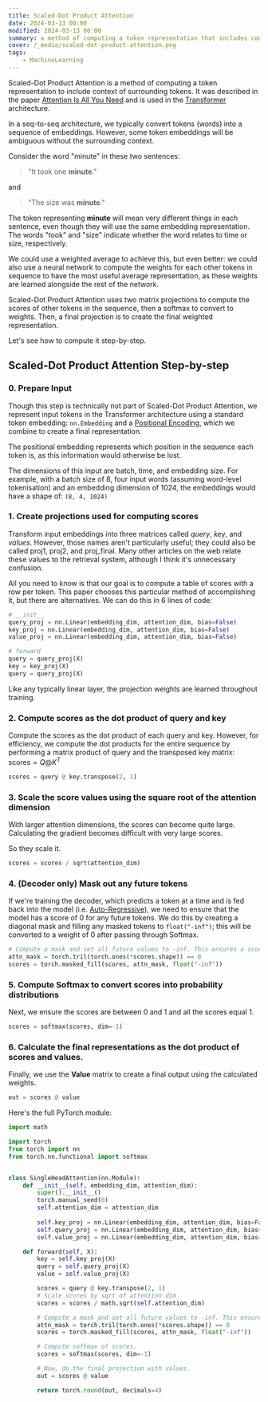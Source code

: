 ```yaml
---
title: Scaled-Dot Product Attention
date: 2024-03-13 00:00
modified: 2024-03-13 00:00
summary: a method of computing a token representation that includes context of surrounding tokens.
cover: /_media/scaled-dot-product-attention.png
tags:
    - MachineLearning
---
```


Scaled-Dot Product Attention is a method of computing a token representation to include context of surrounding tokens. It was described in the paper [Attention Is All You Need](attention-is-all-you-need.md) and is used in the [Transformer](../public/notes/permanent/transformer.md) architecture.

In a seq-to-seq architecture, we typically convert tokens (words) into a sequence of embeddings. However, some token embeddings will be ambiguous without the surrounding context.

Consider the word "minute" in these two sentences:

> "It took one **minute**."

and

>  "The size was **minute**."

The token representing **minute** will mean very different things in each sentence, even though they will use the same embedding representation. The words "took" and "size" indicate whether the word relates to time or size, respectively.

We could use a weighted average to achieve this, but even better: we could also use a neural network to compute the weights for each other tokens in sequence to have the most useful average representation, as these weights are learned alongside the rest of the network.

Scaled-Dot Product Attention uses two matrix projections to compute the scores of other tokens in the sequence, then a softmax to convert to weights. Then, a final projection is to create the final weighted representation.

Let's see how to compute it step-by-step.

## Scaled-Dot Product Attention Step-by-step

### 0. Prepare Input

Though this step is technically not part of Scaled-Dot Product Attention, we represent input tokens in the Transformer architecture using a standard token embedding: `nn.Embedding` and a [Positional Encoding](positional-encoding.md), which we combine to create a final representation.

The positional embedding represents which position in the sequence each token is, as this information would otherwise be lost.

The dimensions of this input are batch, time, and embedding size. For example, with a batch size of 8, four input words (assuming word-level tokenisation) and an embedding dimension of 1024, the embeddings would have a shape of: `(8, 4, 1024)`

### 1. Create projections used for computing scores

Transform input embeddings into three matrices called *query*, *key*, and *values*. However, those names aren't particularly useful; they could also be called proj1, proj2, and proj_final. Many other articles on the web relate these values to the retrieval system, although I think it's unnecessary confusion.

All you need to know is that our goal is to compute a table of scores with a row per token. This paper chooses this particular method of accomplishing it, but there are alternatives.
We can do this in 6 lines of code:

```python
# __init__
query_proj = nn.Linear(embedding_dim, attention_dim, bias=False)
key_proj = nn.Linear(embedding_dim, attention_dim, bias=False)
value_proj = nn.Linear(embedding_dim, attention_dim, bias=False)

# forward
query = query_proj(X)
key = key_proj(X)
query = query_proj(X)
```

Like any typically linear layer, the projection weights are learned throughout training.
### 2. Compute scores as the dot product of query and key

Compute the scores as the dot product of each query and key. However, for efficiency, we compute the dot products for the entire sequence by performing a matrix product of query and the transposed key matrix: $\text{scores} = Q @ K^{T}$

```python
scores = query @ key.transpose(2, 1)
```

### 3. Scale the score values using the square root of the attention dimension

With larger attention dimensions, the scores can become quite large. Calculating the gradient becomes difficult with very large scores.

So they scale it.

```python
scores = scores / sqrt(attention_dim)
```

### 4. (Decoder only) Mask out any future tokens

If we're training the decoder, which predicts a token at a time and is fed back into the model (i.e. [Auto-Regressive](Auto-Regressive)), we need to ensure that the model has a score of 0 for any future tokens. We do this by creating a diagonal mask and filling any masked tokens to `float("-inf")`; this will be converted to a weight of 0 after passing through Softmax.

```python
# Compute a mask and set all future values to -inf. This ensures a score of 0 after softmax.
attn_mask = torch.tril(torch.ones(*scores.shape)) == 0
scores = torch.masked_fill(scores, attn_mask, float("-inf"))
```

### 5. Compute Softmax to convert scores into probability distributions

Next, we ensure the scores are between 0 and 1 and all the scores equal 1.

```python
scores = softmax(scores, dim=-1)
```

### 6. Calculate the final representations as the dot product of scores and values.

Finally, we use the **Value** matrix to create a final output using the calculated weights. 
```python
out = scores @ value
```

Here's the full PyTorch module: 

```python
import math

import torch
from torch import nn
from torch.nn.functional import softmax


class SingleHeadAttention(nn.Module):
    def __init__(self, embedding_dim, attention_dim):
        super().__init__()
        torch.manual_seed(0)
        self.attention_dim = attention_dim
    
        self.key_proj = nn.Linear(embedding_dim, attention_dim, bias=False)
        self.query_proj = nn.Linear(embedding_dim, attention_dim, bias=False)
        self.value_proj = nn.Linear(embedding_dim, attention_dim, bias=False)

    def forward(self, X):
        key = self.key_proj(X)
        query = self.query_proj(X)
        value = self.value_proj(X)

        scores = query @ key.transpose(2, 1)
        # Scale scores by sqrt of attention dim
        scores = scores / math.sqrt(self.attention_dim)

        # Compute a mask and set all future values to -inf. This ensures a score of 0 after softmax.
        attn_mask = torch.tril(torch.ones(*scores.shape)) == 0
        scores = torch.masked_fill(scores, attn_mask, float("-inf"))

        # Compute softmax of scores.
        scores = softmax(scores, dim=-1)

        # Now, do the final projection with values.
        out = scores @ value

        return torch.round(out, decimals=4)
```
